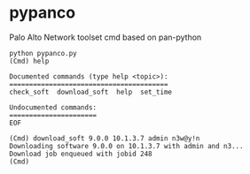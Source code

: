 # pypanco
Palo Alto Network toolset cmd based on pan-python

```
python pypanco.py
(Cmd) help

Documented commands (type help <topic>):
========================================
check_soft  download_soft  help  set_time

Undocumented commands:
======================
EOF
```

```
(Cmd) download_soft 9.0.0 10.1.3.7 admin n3w@y!n
Downloading software 9.0.0 on 10.1.3.7 with admin and n3...
Download job enqueued with jobid 248
(Cmd)
```
